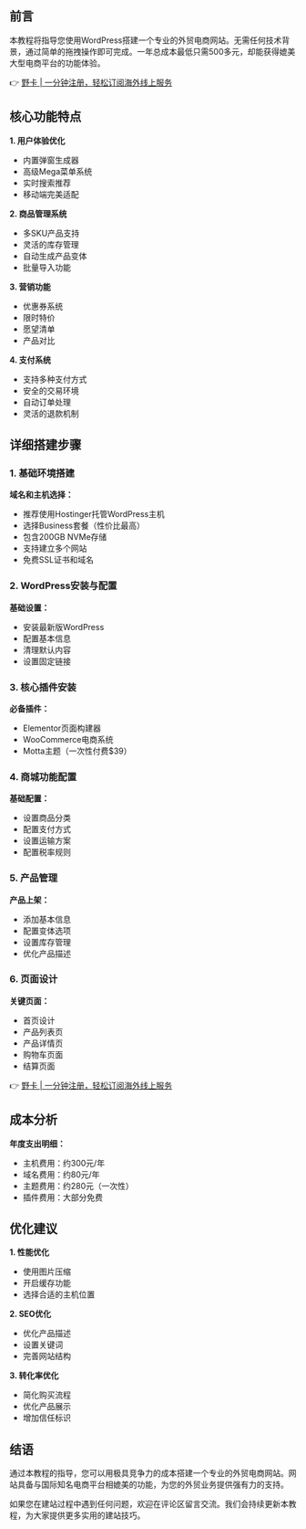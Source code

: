 ## 前言

本教程将指导您使用WordPress搭建一个专业的外贸电商网站。无需任何技术背景，通过简单的拖拽操作即可完成。一年总成本最低只需500多元，却能获得媲美大型电商平台的功能体验。

👉 [野卡 | 一分钟注册，轻松订阅海外线上服务](https://bit.ly/bewildcard)

## 核心功能特点

**1. 用户体验优化**
- 内置弹窗生成器
- 高级Mega菜单系统
- 实时搜索推荐
- 移动端完美适配

**2. 商品管理系统**
- 多SKU产品支持
- 灵活的库存管理
- 自动生成产品变体
- 批量导入功能

**3. 营销功能**
- 优惠券系统
- 限时特价
- 愿望清单
- 产品对比

**4. 支付系统**
- 支持多种支付方式
- 安全的交易环境
- 自动订单处理
- 灵活的退款机制

## 详细搭建步骤

### 1. 基础环境搭建

**域名和主机选择：**
- 推荐使用Hostinger托管WordPress主机
- 选择Business套餐（性价比最高）
- 包含200GB NVMe存储
- 支持建立多个网站
- 免费SSL证书和域名

### 2. WordPress安装与配置

**基础设置：**
- 安装最新版WordPress
- 配置基本信息
- 清理默认内容
- 设置固定链接

### 3. 核心插件安装

**必备插件：**
- Elementor页面构建器
- WooCommerce电商系统
- Motta主题（一次性付费$39）

### 4. 商城功能配置

**基础配置：**
- 设置商品分类
- 配置支付方式
- 设置运输方案
- 配置税率规则

### 5. 产品管理

**产品上架：**
- 添加基本信息
- 配置变体选项
- 设置库存管理
- 优化产品描述

### 6. 页面设计

**关键页面：**
- 首页设计
- 产品列表页
- 产品详情页
- 购物车页面
- 结算页面

👉 [野卡 | 一分钟注册，轻松订阅海外线上服务](https://bit.ly/bewildcard)

## 成本分析

**年度支出明细：**
- 主机费用：约300元/年
- 域名费用：约80元/年
- 主题费用：约280元（一次性）
- 插件费用：大部分免费

## 优化建议

**1. 性能优化**
- 使用图片压缩
- 开启缓存功能
- 选择合适的主机位置

**2. SEO优化**
- 优化产品描述
- 设置关键词
- 完善网站结构

**3. 转化率优化**
- 简化购买流程
- 优化产品展示
- 增加信任标识

## 结语

通过本教程的指导，您可以用极具竞争力的成本搭建一个专业的外贸电商网站。网站具备与国际知名电商平台相媲美的功能，为您的外贸业务提供强有力的支持。

如果您在建站过程中遇到任何问题，欢迎在评论区留言交流。我们会持续更新本教程，为大家提供更多实用的建站技巧。
